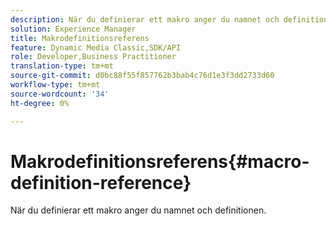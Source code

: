 ```yaml
---
description: När du definierar ett makro anger du namnet och definitionen.
solution: Experience Manager
title: Makrodefinitionsreferens
feature: Dynamic Media Classic,SDK/API
role: Developer,Business Practitioner
translation-type: tm+mt
source-git-commit: d0bc88f55f857762b3bab4c76d1e3f3dd2733d60
workflow-type: tm+mt
source-wordcount: '34'
ht-degree: 0%

---
```



# Makrodefinitionsreferens{#macro-definition-reference}

När du definierar ett makro anger du namnet och definitionen.


